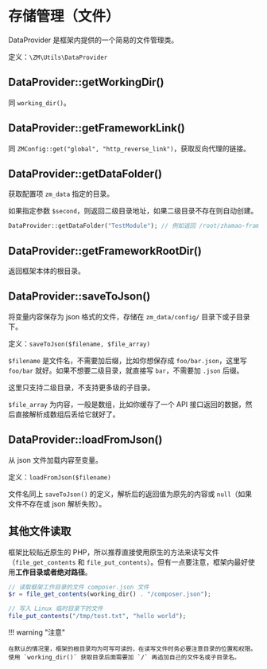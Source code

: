 # 存储管理（文件）

DataProvider 是框架内提供的一个简易的文件管理类。

定义：`\ZM\Utils\DataProvider`

## DataProvider::getWorkingDir()

同 `working_dir()`。

## DataProvider::getFrameworkLink()

同 `ZMConfig::get("global", "http_reverse_link")`，获取反向代理的链接。

## DataProvider::getDataFolder()

获取配置项 `zm_data` 指定的目录。

如果指定参数 `$second`，则返回二级目录地址，如果二级目录不存在则自动创建。

```php
DataProvider::getDataFolder("TestModule"); // 例如返回 /root/zhamao-framework/zm_data/TestModule/
```

## DataProvider::getFrameworkRootDir()

返回框架本体的根目录。

## DataProvider::saveToJson()

将变量内容保存为 json 格式的文件，存储在 `zm_data/config/` 目录下或子目录下。

定义：`saveToJson($filename, $file_array)`

`$filename` 是文件名，不需要加后缀，比如你想保存成 `foo/bar.json`，这里写 `foo/bar` 就好。如果不想要二级目录，就直接写 `bar`，不需要加 `.json` 后缀。

这里只支持二级目录，不支持更多级的子目录。

`$file_array` 为内容，一般是数组，比如你缓存了一个 API 接口返回的数据，然后直接解析成数组后丢给它就好了。

## DataProvider::loadFromJson()

从 json 文件加载内容至变量。

定义：`loadFromJson($filename)`

文件名同上 `saveToJson()` 的定义，解析后的返回值为原先的内容或 `null`（如果文件不存在或 json 解析失败）。

## 其他文件读取

框架比较贴近原生的 PHP，所以推荐直接使用原生的方法来读写文件（`file_get_contents` 和 `file_put_contents`）。但有一点要注意，框架内最好使用**工作目录或者绝对路径**。

```php
// 读取框架工作目录的文件 composer.json 文件
$r = file_get_contents(working_dir() . "/composer.json");

// 写入 Linux 临时目录下的文件
file_put_contents("/tmp/test.txt", "hello world");
```

!!! warning "注意"

	在默认的情况里，框架的根目录均为可写可读的，在读写文件时务必要注意目录的位置和权限。使用 `working_dir()` 获取目录后面需要加 `/` 再追加自己的文件名或子目录名。


